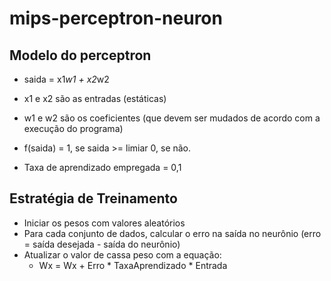 # mips-perceptron-neuron

## Modelo do perceptron

- saida = x1*w1 + x2*w2

- x1 e x2 são as entradas (estáticas)
- w1 e w2 são os coeficientes (que devem ser mudados de acordo com a execução do programa)

- f(saida) = 1, se saida >= limiar
         0, se não.

- Taxa de aprendizado empregada = 0,1


## Estratégia de Treinamento

- Iniciar os pesos com valores aleatórios
- Para cada conjunto de dados, calcular o erro na saída no neurônio (erro = saída desejada - saída do neurônio)
- Atualizar o valor de cassa peso com a equação:
    * Wx = Wx + Erro * TaxaAprendizado * Entrada